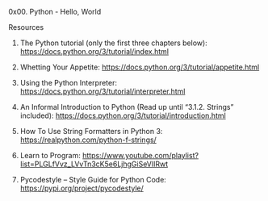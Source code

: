0x00. Python - Hello, World

Resources
1. The Python tutorial (only the first three chapters below): https://docs.python.org/3/tutorial/index.html

2. Whetting Your Appetite: https://docs.python.org/3/tutorial/appetite.html

3. Using the Python Interpreter: https://docs.python.org/3/tutorial/interpreter.html

4. An Informal Introduction to Python (Read up until “3.1.2. Strings” included): https://docs.python.org/3/tutorial/introduction.html

5. How To Use String Formatters in Python 3: https://realpython.com/python-f-strings/

6. Learn to Program: https://www.youtube.com/playlist?list=PLGLfVvz_LVvTn3cK5e6LjhgGiSeVlIRwt

7. Pycodestyle – Style Guide for Python Code: https://pypi.org/project/pycodestyle/


